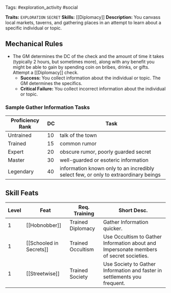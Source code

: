 Tags: #exploration_activity #social 

**Traits:** `EXPLORATION` `SECRET`
**Skills:** [[Diplomacy]]
**Description:** You canvass local markets, taverns, and gathering places in an attempt to learn about a specific individual or topic.

## Mechanical Rules

 - The GM determines the DC of the check and the amount of time it takes (typically 2 hours, but sometimes more), along with any benefit you might be able to gain by spending coin on bribes, drinks, or gifts.  Attempt a [[Diplomacy]] check.
	 - **Success:** You collect information about the individual or topic. The GM determines the specifics.  
	 - **Critical Failure:** You collect incorrect information about the individual or topic.

### Sample Gather Information Tasks

| **Proficiency Rank** | **DC** | Task                                                                                |
| -------------------- | ------ | ----------------------------------------------------------------------------------- |
| Untrained            | 10     | talk of the town                                                                    |
| Trained              | 15     | common rumor                                                                        |
| Expert               | 20     | obscure rumor, poorly guarded secret                                                |
| Master               | 30     | well-guarded or esoteric information                                                |
| Legendary            | 40     | information known only to an incredibly select few, or only to extraordinary beings |

## Skill Feats

| Level | Feat                    | Req. Training     | Short Desc.                                                                            |
| ----- | ----------------------- | ----------------- | -------------------------------------------------------------------------------------- |
| 1     | [[Hobnobber]]           | Trained Diplomacy | Gather Information quicker.                                                            |
| 1     | [[Schooled in Secrets]] | Trained Occultism | Use Occultism to Gather Information about and Impersonate members of secret societies. |
| 1     | [[Streetwise]]          | Trained Society   | Use Society to Gather Information and faster in settlements you frequent.              |

